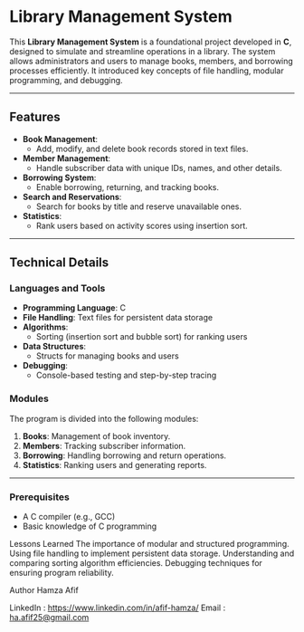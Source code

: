 # Library Management System

This **Library Management System** is a foundational project developed in **C**, designed to simulate and streamline operations in a library. The system allows administrators and users to manage books, members, and borrowing processes efficiently. It introduced key concepts of file handling, modular programming, and debugging.

---

## Features

- **Book Management**:
  - Add, modify, and delete book records stored in text files.
- **Member Management**:
  - Handle subscriber data with unique IDs, names, and other details.
- **Borrowing System**:
  - Enable borrowing, returning, and tracking books.
- **Search and Reservations**:
  - Search for books by title and reserve unavailable ones.
- **Statistics**:
  - Rank users based on activity scores using insertion sort.

---

## Technical Details

### Languages and Tools
- **Programming Language**: C
- **File Handling**: Text files for persistent data storage
- **Algorithms**: 
  - Sorting (insertion sort and bubble sort) for ranking users
- **Data Structures**:
  - Structs for managing books and users
- **Debugging**:
  - Console-based testing and step-by-step tracing

### Modules
The program is divided into the following modules:
1. **Books**: Management of book inventory.
2. **Members**: Tracking subscriber information.
3. **Borrowing**: Handling borrowing and return operations.
4. **Statistics**: Ranking users and generating reports.

---
### Prerequisites
- A C compiler (e.g., GCC)
- Basic knowledge of C programming


Lessons Learned
The importance of modular and structured programming.
Using file handling to implement persistent data storage.
Understanding and comparing sorting algorithm efficiencies.
Debugging techniques for ensuring program reliability.


Author
Hamza Afif

LinkedIn : https://www.linkedin.com/in/afif-hamza/
Email : ha.afif25@gmail.com
